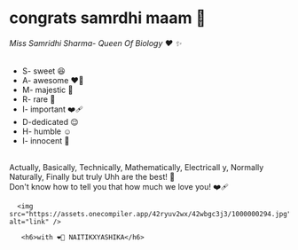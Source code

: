 
  
<body>   <h1>congrats samrdhi maam 🩷</h1> </body>
  <h6> Miss Samridhi Sharma- Queen Of Biology   &#9829; &#10024;  </h6>
  <ul>
   <li>S- sweet 😆</li>
 <li>  A- awesome ❤️‍🔥</li>
 <li>  M- majestic 🥹</li>
   <li>R- rare 🛐</li>
   <li>I- important ❤‍🩹</li>
<li>   D-dedicated 😌</li>
<li>   H- humble ☺</li>
   <li>I- innocent 🥰</li>
   </ul>
<br>Actually, Basically, Technically, Mathematically, Electricall
y, Normally Naturally, Finally but truly Uhh are the best! 🫶<br>
Don't know how to tell you that how much we love you! ❤️‍🩹


      <img src="https://assets.onecompiler.app/42ryuv2wx/42wbgc3j3/1000000294.jpg" alt="link" />

       <h6>with ❤️‍🔥 NAITIKXYASHIKA</h6>
